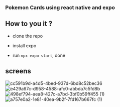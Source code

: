 ### Pokemon Cards using react native and expo 

## How to you it ? 
- clone the repo 

- install expo 

- run ``` npx expo start ```, done 


## screens 
![cc591b9d-a4d5-4bed-937d-6bd8c52bec36](https://github.com/user-attachments/assets/5d2bf466-ba3c-4ecc-a976-98495344ad4e)
![e429a67c-d958-4588-afc0-abbda7c5fd8b](https://github.com/user-attachments/assets/7a973b06-2638-4230-96b9-1b18249f23f9)
![498ef794-aea8-427c-a7bd-3bf0b59ff455 (1)](https://github.com/user-attachments/assets/fe3faf36-2671-46f0-96d5-16615ea408ee)
![a757e0a2-1e81-40ea-9b2f-7fd167b667fc (1)](https://github.com/user-attachments/assets/5254bdf4-5734-4b73-9949-d77b791f24ac)



